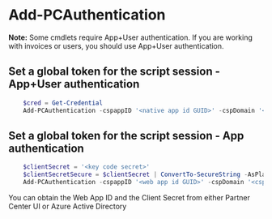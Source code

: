 # Add-PCAuthentication #

**Note:** Some cmdlets require App+User authentication. If you are working with invoices or users, you should use App+User authentication.

## Set a global token for the script session - App+User authentication ##

```powershell
    $cred = Get-Credential
    Add-PCAuthentication -cspappID '<native app id GUID>' -cspDomain '<csp partner domain>' -credential $cred
```

## Set a global token for the script session - App authentication ##

```powershell
    $clientSecret = '<key code secret>'
    $clientSecretSecure = $clientSecret | ConvertTo-SecureString -AsPlainText -Force
    Add-PCAuthentication -cspappID '<web app id GUID>' -cspDomain '<csp partner domain>' -cspClientSecret $clientSecretSecure
```

You can obtain the Web App ID and the Client Secret from either Partner Center UI or Azure Active Directory
